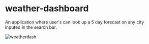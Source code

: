 # weather-dashboard

An application where user's can look up a 5 day forecast on any city inputed in the search bar. 

![weatherdash](https://user-images.githubusercontent.com/73679187/117105851-b9f96a00-ad33-11eb-8750-80e264aa7cb2.PNG)
